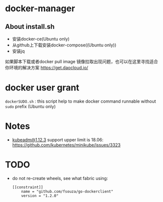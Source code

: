# docker-manager


 About install.sh
----------
 - 安装docker-ce(Ubuntu only)
 - 从github上下载安装docker-compose((Ubuntu only))
 - 安装jq
 
如果脚本下载或者docker pull image 镜像拉取出现问题，也可以在这里寻找适合你环境的解决方案
https://get.daocloud.io/

# docker user grant
`dockerSUDO.sh` :
this script help to make docker command runnable without `sudo` prefix (Ubuntu only)

# Notes
- kubeadm@1.12.3 support upper limit is 18.06: https://github.com/kubernetes/minikube/issues/3323

# TODO
- do not re-create wheels, see what fabric using:
    ```
    [[constraint]]
        name = "github.com/fsouza/go-dockerclient"
        version = "1.2.0"
    ```